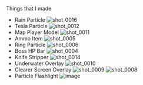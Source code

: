 Things that I made
- Rain Particle
![shot_0016](https://github.com/user-attachments/assets/a295b787-96db-412f-85fb-81c68bca19f0)
- Tesla Particle
![shot_0012](https://github.com/user-attachments/assets/c8a1919d-b058-4de1-94e8-bc1dffa4e631)
- Map Player Model
![shot_0011](https://github.com/user-attachments/assets/914d9cec-d3a3-4c8d-8258-514509fd392e)
- Ammo Item
![shot_0005](https://github.com/user-attachments/assets/1fc39ed1-82b2-4ae0-9399-a21aac8e789d)
- Ring Particle
![shot_0006](https://github.com/user-attachments/assets/47bde38e-3681-4c13-87fc-efda5c579979)
- Boss HP Bar
![shot_0004](https://github.com/user-attachments/assets/bd1df1a8-7772-48e2-b2e3-5537effa275e)
- Knife Stripper
![shot_0014](https://github.com/user-attachments/assets/777de7eb-1d72-4778-a7e1-ffcf3d537059)
- Underwater Overlay
![shot_0010](https://github.com/user-attachments/assets/7a490c18-f82b-4b11-b27d-db5d06920ce7)
- Clearer Screen Overlay
![shot_0009](https://github.com/user-attachments/assets/5096b21f-0120-474e-afc8-acf3b1cdf490)
![shot_0008](https://github.com/user-attachments/assets/5d10b9dc-53cb-4fe8-b64c-70b1e497e117)
- Particle Flashlight
![image](https://github.com/user-attachments/assets/4d667732-6d30-40e9-8468-515ccb06a0b4)

